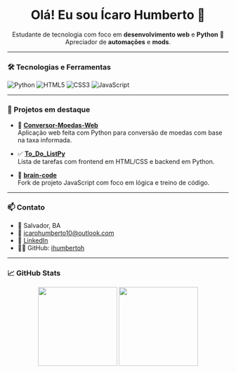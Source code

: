 <h1 align="center">Olá! Eu sou Ícaro Humberto 👋</h1>

<p align="center">
Estudante de tecnologia com foco em <strong>desenvolvimento web</strong> e <strong>Python</strong> 🐍 <br/>
Apreciador de <strong>automações</strong> e <strong>mods</strong>.
</p>

---

### 🛠️ Tecnologias e Ferramentas
![Python](https://img.shields.io/badge/-Python-3776AB?style=flat&logo=python&logoColor=white)
![HTML5](https://img.shields.io/badge/-HTML5-E34F26?style=flat&logo=html5&logoColor=white)
![CSS3](https://img.shields.io/badge/-CSS3-1572B6?style=flat&logo=css3&logoColor=white)
![JavaScript](https://img.shields.io/badge/-JavaScript-F7DF1E?style=flat&logo=javascript&logoColor=black)

---

### 🚀 Projetos em destaque

- 💱 [**Conversor-Moedas-Web**](https://github.com/ihumbertoh/Conversor-Moedas-Web)  
  Aplicação web feita com Python para conversão de moedas com base na taxa informada.

- ✅ [**To_Do_ListPy**](https://github.com/ihumbertoh/To_Do_ListPy)  
  Lista de tarefas com frontend em HTML/CSS e backend em Python.

- 🧠 [**brain-code**](https://github.com/ihumbertoh/brain-code)  
  Fork de projeto JavaScript com foco em lógica e treino de código.

---

### 📫 Contato
- 📍 Salvador, BA  
- 📧 [icarohumberto10@outlook.com](mailto:icarohumberto10@outlook.com)  
- 💼 [LinkedIn](https://www.linkedin.com/in/icaro-humbertoh)  
- 🧑‍💻 GitHub: [ihumbertoh](https://github.com/ihumbertoh)

---

### 📈 GitHub Stats
<p align="center">
  <img height="180em" src="https://github-readme-stats.vercel.app/api?username=ihumbertoh&show_icons=true&theme=dark&count_private=true"/>
  <img height="180em" src="https://github-readme-stats.vercel.app/api/top-langs/?username=ihumbertoh&layout=compact&theme=dark"/>
</p>
